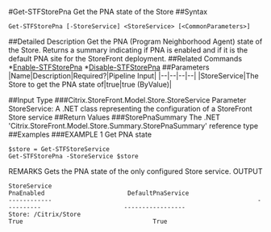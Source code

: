 #Get-STFStorePna
Get the PNA state of the Store
##Syntax
```Get-STFStorePna [-StoreService] <StoreService> [<CommonParameters>]
```
##Detailed Description
Get the PNA (Program Neighborhood Agent) state of the Store. Returns a summary indicating if PNA is enabled and if it is the default PNA site for the StoreFront deployment.
##Related Commands
*[Enable-STFStorePna](Enable-STFStorePna)
*[Disable-STFStorePna](Disable-STFStorePna)
##Parameters
|Name|Description|Required?|Pipeline Input||--|--|--|--||StoreService|The Store to get the PNA state of|true|true (ByValue)|##Input Type
###Citrix.StoreFront.Model.Store.StoreService
Parameter StoreService: A .NET class representing the configuration of a StoreFront Store service
##Return Values
###StorePnaSummary
The .NET 'Citrix.StoreFront.Model.Store.Summary.StorePnaSummary' reference type
##Examples
###EXAMPLE 1 Get PNA state
```$store = Get-STFStoreService
Get-STFStorePna -StoreService $store
```
REMARKS
Gets the PNA state of the only configured Store service.
OUTPUT
```StoreService                                                         PnaEnabled                       DefaultPnaService
------------                                                         ----------                       -----------------
Store: /Citrix/Store                                                       True                                    True
```

